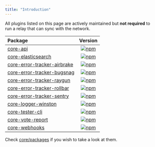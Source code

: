 ```yaml
---
title: "Introduction"
---
```


All plugins listed on this page are actively maintained but **not required** to run a relay that can sync with the network.

| Package                                                                                        |                                                                         Version                                                                          |
| :--------------------------------------------------------------------------------------------- | :------------------------------------------------------------------------------------------------------------------------------------------------------: |
| [core-api](/guidebook/core/plugins/optional/core-api.md)                                       |                    [![npm](https://badgen.now.sh/npm/v/@solar-network/core-api)](https://www.npmjs.com/package/@solar-network/core-api)                    |
| [core-elasticsearch](/guidebook/core/plugins/optional/core-elasticsearch.md)                   |          [![npm](https://badgen.now.sh/npm/v/@solar-network/core-elasticsearch)](https://www.npmjs.com/package/@solar-network/core-elasticsearch)          |
| [core-error-tracker-airbrake](/guidebook/core/plugins/optional/core-error-tracker-airbrake.md) | [![npm](https://badgen.now.sh/npm/v/@solar-network/core-error-tracker-airbrake)](https://www.npmjs.com/package/@solar-network/core-error-tracker-airbrake) |
| [core-error-tracker-bugsnag](/guidebook/core/plugins/optional/core-error-tracker-bugsnag.md)   |  [![npm](https://badgen.now.sh/npm/v/@solar-network/core-error-tracker-bugsnag)](https://www.npmjs.com/package/@solar-network/core-error-tracker-bugsnag)  |
| [core-error-tracker-raygun](/guidebook/core/plugins/optional/core-error-tracker-raygun.md)     |   [![npm](https://badgen.now.sh/npm/v/@solar-network/core-error-tracker-raygun)](https://www.npmjs.com/package/@solar-network/core-error-tracker-raygun)   |
| [core-error-tracker-rollbar](/guidebook/core/plugins/optional/core-error-tracker-rollbar.md)   |  [![npm](https://badgen.now.sh/npm/v/@solar-network/core-error-tracker-rollbar)](https://www.npmjs.com/package/@solar-network/core-error-tracker-rollbar)  |
| [core-error-tracker-sentry](/guidebook/core/plugins/optional/core-error-tracker-sentry.md)     |   [![npm](https://badgen.now.sh/npm/v/@solar-network/core-error-tracker-sentry)](https://www.npmjs.com/package/@solar-network/core-error-tracker-sentry)   |
| [core-logger-winston](/guidebook/core/plugins/option/core-logger-winston.md)                   |         [![npm](https://badgen.now.sh/npm/v/@solar-network/core-logger-winston)](https://www.npmjs.com/package/@solar-network/core-logger-winston)         |
| [core-tester-cli](/guidebook/core/plugins/optional/core-tester-cli.md)                         |             [![npm](https://badgen.now.sh/npm/v/@solar-network/core-tester-cli)](https://www.npmjs.com/package/@solar-network/core-tester-cli)             |
| [core-vote-report](/guidebook/core/plugins/optional/core-vote-report.md)                       |            [![npm](https://badgen.now.sh/npm/v/@solar-network/core-vote-report)](https://www.npmjs.com/package/@solar-network/core-vote-report)            |
| [core-webhooks](/guidebook/core/plugins/optional/core-webhooks.md)                             |               [![npm](https://badgen.now.sh/npm/v/@solar-network/core-webhooks)](https://www.npmjs.com/package/@solar-network/core-webhooks)               |

Check [core/packages](https://github.com/solar-network/solar-core/tree/develop/packages) if you wish to take a look at them.
